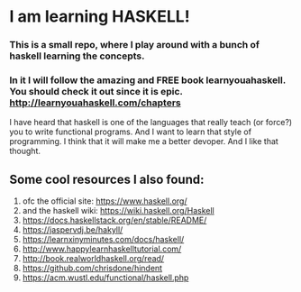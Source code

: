# I am learning HASKELL! 
### This is a small repo, where I play around with a bunch of haskell learning the concepts. 
### In it I will follow the amazing and FREE book learnyouahaskell. You should check it out since it is epic.  http://learnyouahaskell.com/chapters
I have heard that haskell is one of the languages that really teach (or force?) you to write functional programs. And I want to learn that style of programming. I think that it will make me a better devoper. And I like that thought.  
## Some cool resources I also found: 
1. ofc the official site: https://www.haskell.org/
1. and the haskell wiki: https://wiki.haskell.org/Haskell
1. https://docs.haskellstack.org/en/stable/README/
1. https://jaspervdj.be/hakyll/
1. https://learnxinyminutes.com/docs/haskell/
1. http://www.happylearnhaskelltutorial.com/
1. http://book.realworldhaskell.org/read/
1. https://github.com/chrisdone/hindent
1. https://acm.wustl.edu/functional/haskell.php 
